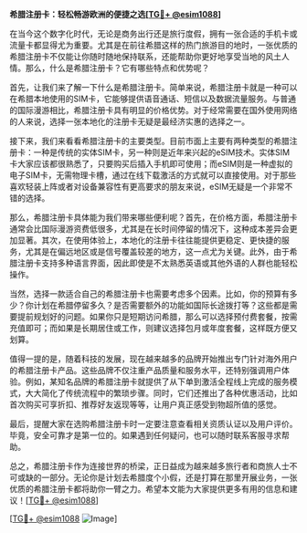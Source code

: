 **希腊注册卡：轻松畅游欧洲的便捷之选[[TG💪+ @esim1088](https://t.me/s/esim1088)]**

在当今这个数字化时代，无论是商务出行还是旅行度假，拥有一张合适的手机卡或流量卡都显得尤为重要。尤其是在前往希腊这样的热门旅游目的地时，一张优质的希腊注册卡不仅能让你随时随地保持联系，还能帮助你更好地享受当地的风土人情。那么，什么是希腊注册卡？它有哪些特点和优势呢？

首先，让我们来了解一下什么是希腊注册卡。简单来说，希腊注册卡就是一种可以在希腊本地使用的SIM卡，它能够提供语音通话、短信以及数据流量服务。与普通的国际漫游相比，希腊注册卡具有明显的价格优势。对于经常需要在国外使用网络的人来说，选择一张本地化的注册卡无疑是最经济实惠的选择之一。

接下来，我们来看看希腊注册卡的主要类型。目前市面上主要有两种类型的希腊注册卡：一种是传统的实体SIM卡，另一种则是近年来兴起的eSIM技术。实体SIM卡大家应该都很熟悉了，只要购买后插入手机即可使用；而eSIM则是一种虚拟的电子SIM卡，无需物理卡槽，通过在线下载激活的方式就可以直接使用。对于那些喜欢轻装上阵或者对设备兼容性有更高要求的朋友来说，eSIM无疑是一个非常不错的选择。

那么，希腊注册卡具体能为我们带来哪些便利呢？首先，在价格方面，希腊注册卡通常会比国际漫游资费低很多，尤其是在长时间停留的情况下，这种成本差异会更加显著。其次，在使用体验上，本地化的注册卡往往能提供更稳定、更快捷的服务，尤其是在偏远地区或是信号覆盖较差的地方，这一点尤为关键。此外，由于希腊注册卡支持多种语言界面，因此即使是不太熟悉英语或其他外语的人群也能轻松操作。

当然，选择一款适合自己的希腊注册卡也需要考虑多个因素。比如，你的预算有多少？你计划在希腊停留多久？是否需要额外的功能如国际长途拨打等？这些都是需要提前规划好的问题。如果你只是短期访问希腊，那么可以选择预付费套餐，按需充值即可；而如果是长期居住或工作，则建议选择包月或年度套餐，这样既方便又划算。

值得一提的是，随着科技的发展，现在越来越多的品牌开始推出专门针对海外用户的希腊注册卡产品。这些品牌不仅注重产品质量和服务水平，还特别强调用户体验。例如，某知名品牌的希腊注册卡就提供了从下单到激活全程线上完成的服务模式，大大简化了传统流程中的繁琐步骤。同时，它们还推出了各种优惠活动，比如首次购买可享折扣、推荐好友返现等等，让用户真正感受到物超所值的感觉。

最后，提醒大家在选购希腊注册卡时一定要注意查看相关资质认证以及用户评价。毕竟，安全可靠才是第一位的。如果遇到任何疑问，也可以随时联系客服寻求帮助。

总之，希腊注册卡作为连接世界的桥梁，正日益成为越来越多旅行者和商旅人士不可或缺的一部分。无论你是计划去希腊度个小假，还是打算在那里开展业务，一张优质的希腊注册卡都将助你一臂之力。希望本文能为大家提供更多有用的信息和建议！[[TG💪+ @esim1088](https://t.me/s/esim1088)] 

[[TG💪+ @esim1088](https://t.me/s/esim1088) ![Image](https://i.postimg.cc/4NQfJmqS/Snipaste-2025-05-13-00-14-12.png)]